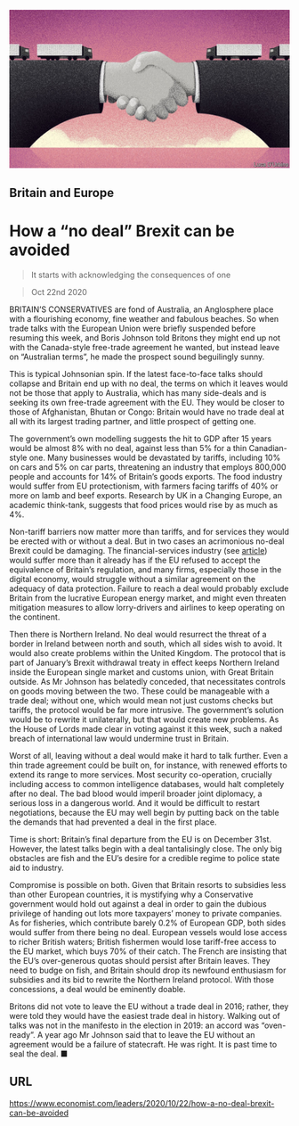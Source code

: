 ![](./images/20201024_LDD002_0.jpg)

## Britain and Europe

# How a “no deal” Brexit can be avoided

> It starts with acknowledging the consequences of one

> Oct 22nd 2020

BRITAIN’S CONSERVATIVES are fond of Australia, an Anglosphere place with a flourishing economy, fine weather and fabulous beaches. So when trade talks with the European Union were briefly suspended before resuming this week, and Boris Johnson told Britons they might end up not with the Canada-style free-trade agreement he wanted, but instead leave on “Australian terms”, he made the prospect sound beguilingly sunny.

This is typical Johnsonian spin. If the latest face-to-face talks should collapse and Britain end up with no deal, the terms on which it leaves would not be those that apply to Australia, which has many side-deals and is seeking its own free-trade agreement with the EU. They would be closer to those of Afghanistan, Bhutan or Congo: Britain would have no trade deal at all with its largest trading partner, and little prospect of getting one.

The government’s own modelling suggests the hit to GDP after 15 years would be almost 8% with no deal, against less than 5% for a thin Canadian-style one. Many businesses would be devastated by tariffs, including 10% on cars and 5% on car parts, threatening an industry that employs 800,000 people and accounts for 14% of Britain’s goods exports. The food industry would suffer from EU protectionism, with farmers facing tariffs of 40% or more on lamb and beef exports. Research by UK in a Changing Europe, an academic think-tank, suggests that food prices would rise by as much as 4%.

Non-tariff barriers now matter more than tariffs, and for services they would be erected with or without a deal. But in two cases an acrimonious no-deal Brexit could be damaging. The financial-services industry (see [article](https://www.economist.com//node/21793464)) would suffer more than it already has if the EU refused to accept the equivalence of Britain’s regulation, and many firms, especially those in the digital economy, would struggle without a similar agreement on the adequacy of data protection. Failure to reach a deal would probably exclude Britain from the lucrative European energy market, and might even threaten mitigation measures to allow lorry-drivers and airlines to keep operating on the continent.

Then there is Northern Ireland. No deal would resurrect the threat of a border in Ireland between north and south, which all sides wish to avoid. It would also create problems within the United Kingdom. The protocol that is part of January’s Brexit withdrawal treaty in effect keeps Northern Ireland inside the European single market and customs union, with Great Britain outside. As Mr Johnson has belatedly conceded, that necessitates controls on goods moving between the two. These could be manageable with a trade deal; without one, which would mean not just customs checks but tariffs, the protocol would be far more intrusive. The government’s solution would be to rewrite it unilaterally, but that would create new problems. As the House of Lords made clear in voting against it this week, such a naked breach of international law would undermine trust in Britain.

Worst of all, leaving without a deal would make it hard to talk further. Even a thin trade agreement could be built on, for instance, with renewed efforts to extend its range to more services. Most security co-operation, crucially including access to common intelligence databases, would halt completely after no deal. The bad blood would imperil broader joint diplomacy, a serious loss in a dangerous world. And it would be difficult to restart negotiations, because the EU may well begin by putting back on the table the demands that had prevented a deal in the first place.

Time is short: Britain’s final departure from the EU is on December 31st. However, the latest talks begin with a deal tantalisingly close. The only big obstacles are fish and the EU’s desire for a credible regime to police state aid to industry.

Compromise is possible on both. Given that Britain resorts to subsidies less than other European countries, it is mystifying why a Conservative government would hold out against a deal in order to gain the dubious privilege of handing out lots more taxpayers’ money to private companies. As for fisheries, which contribute barely 0.2% of European GDP, both sides would suffer from there being no deal. European vessels would lose access to richer British waters; British fishermen would lose tariff-free access to the EU market, which buys 70% of their catch. The French are insisting that the EU’s over-generous quotas should persist after Britain leaves. They need to budge on fish, and Britain should drop its newfound enthusiasm for subsidies and its bid to rewrite the Northern Ireland protocol. With those concessions, a deal would be eminently doable.

Britons did not vote to leave the EU without a trade deal in 2016; rather, they were told they would have the easiest trade deal in history. Walking out of talks was not in the manifesto in the election in 2019: an accord was “oven-ready”. A year ago Mr Johnson said that to leave the EU without an agreement would be a failure of statecraft. He was right. It is past time to seal the deal. ■

## URL

https://www.economist.com/leaders/2020/10/22/how-a-no-deal-brexit-can-be-avoided
